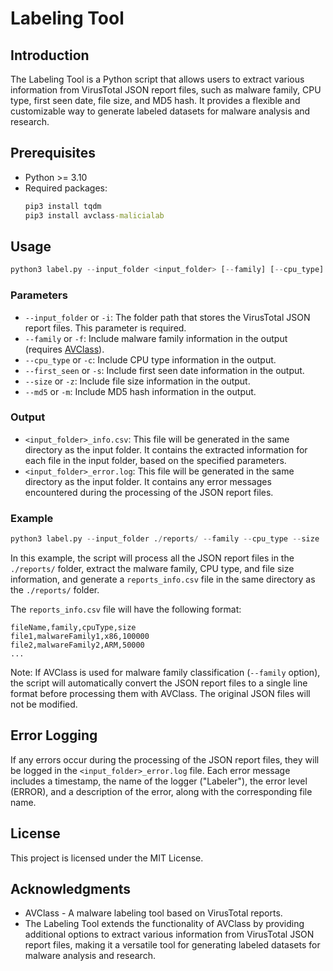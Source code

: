# Labeling Tool

## Introduction
The Labeling Tool is a Python script that allows users to extract various information from VirusTotal JSON report files, such as malware family, CPU type, first seen date, file size, and MD5 hash. It provides a flexible and customizable way to generate labeled datasets for malware analysis and research.

## Prerequisites
* Python >= 3.10
* Required packages:
  ```cmd
  pip3 install tqdm
  pip3 install avclass-malicialab
  ```

## Usage
```python
python3 label.py --input_folder <input_folder> [--family] [--cpu_type] [--first_seen] [--size] [--md5]
```
### Parameters
* `--input_folder` or `-i`: The folder path that stores the VirusTotal JSON report files. This parameter is required.
* `--family` or `-f`: Include malware family information in the output (requires [AVClass](https://github.com/malicialab/avclass.git)).
* `--cpu_type` or `-c`: Include CPU type information in the output.
* `--first_seen` or `-s`: Include first seen date information in the output.
* `--size` or `-z`: Include file size information in the output.
* `--md5` or `-m`: Include MD5 hash information in the output.

### Output
* `<input_folder>_info.csv`: This file will be generated in the same directory as the input folder. It contains the extracted information for each file in the input folder, based on the specified parameters.
* `<input_folder>_error.log`: This file will be generated in the same directory as the input folder. It contains any error messages encountered during the processing of the JSON report files.

### Example
```python
python3 label.py --input_folder ./reports/ --family --cpu_type --size
```
In this example, the script will process all the JSON report files in the `./reports/` folder, extract the malware family, CPU type, and file size information, and generate a `reports_info.csv` file in the same directory as the `./reports/` folder.

The `reports_info.csv` file will have the following format:
```
fileName,family,cpuType,size
file1,malwareFamily1,x86,100000
file2,malwareFamily2,ARM,50000
...
```
Note: If AVClass is used for malware family classification (`--family` option), the script will automatically convert the JSON report files to a single line format before processing them with AVClass. The original JSON files will not be modified.

## Error Logging
If any errors occur during the processing of the JSON report files, they will be logged in the `<input_folder>_error.log` file. Each error message includes a timestamp, the name of the logger ("Labeler"), the error level (ERROR), and a description of the error, along with the corresponding file name.

## License
This project is licensed under the MIT License.

## Acknowledgments
* AVClass - A malware labeling tool based on VirusTotal reports.
* The Labeling Tool extends the functionality of AVClass by providing additional options to extract various information from VirusTotal JSON report files, making it a versatile tool for generating labeled datasets for malware analysis and research.
